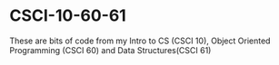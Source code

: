 # CSCI-10-60-61
These are bits of code from my Intro to CS (CSCI 10), Object Oriented Programming (CSCI 60) and Data Structures(CSCI 61)
